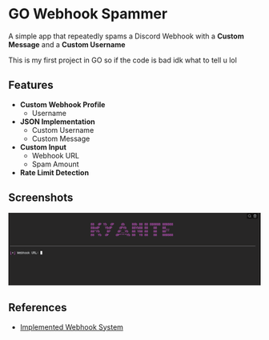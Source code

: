 
# GO Webhook Spammer

A simple app that repeatedly spams a Discord Webhook with a **Custom Message** and a **Custom Username**

This is my first project in GO so if the code is bad idk what to tell u lol


## Features

- **Custom Webhook Profile**
    - Username
- **JSON Implementation**
    - Custom Username
    - Custom Message
- **Custom Input**
    - Webhook URL
    - Spam Amount
- **Rate Limit Detection**

## Screenshots

![App Screenshot](https://github.com/Kyxnite/GoWebhookSpammer/blob/main/Media/Screenshot%202023-02-02%203.21.45%20AM.png?raw=true)


## References

 - [Implemented Webhook System](github.com/gtuk/discordwebhook)

